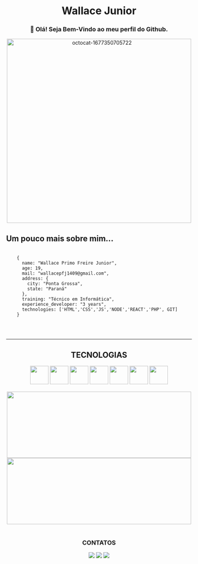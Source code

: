 <!--
**WallaceJunior14/WallaceJunior14** is a ✨ _special_ ✨ repository because its `README.md` (this file) appears on your GitHub profile.

Here are some ideas to get you started:

- 🔭 I’m currently working on ...
- 🌱 I’m currently learning ...
- 👯 I’m looking to collaborate on ...
- 🤔 I’m looking for help with ...
- 💬 Ask me about ...
- 📫 How to reach me: ...
- 😄 Pronouns: ...
- ⚡ Fun fact: ...
-->
<script src="https://unpkg.com/phosphor-icons"></script>

<!-- HEADER -->
<h1 align="center">Wallace Junior</h1>
<h3 align="center">👋 Olá! Seja Bem-Vindo ao meu perfil do Github.</h3>
<div align="center">
  <img src='https://i.postimg.cc/bYtmbbTp/octocat-1677350705722.png' border='0' alt='octocat-1677350705722' height="500" width="500"/>
</div>

<!-- sobre -->
<h2>Um pouco mais sobre mim...</h2>
<pre>
  <code>
    {
      name: "Wallace Primo Freire Junior",
      age: 19,  
      mail: "wallacepfj1409@gmail.com",
      address: {
        city: "Ponta Grossa",
        state: "Paraná"
      },
      training: "Técnico em Informática",
      experience_developer: "3 years",
      technologies: ['HTML','CSS','JS','NODE','REACT','PHP', GIT]
    }
  </code>
</pre>
<br><hr>

<!-- TECNOLOGIAS -->
<h2 align="center">TECNOLOGIAS</h2>
<div align="center">
  <img src="https://cdn.jsdelivr.net/gh/devicons/devicon/icons/html5/html5-plain-wordmark.svg" height="50" width="50"/>
  <img src="https://cdn.jsdelivr.net/gh/devicons/devicon/icons/css3/css3-original.svg" height="50" width="50"/>
  <img src="https://cdn.jsdelivr.net/gh/devicons/devicon/icons/javascript/javascript-plain.svg" height="50" width="50"/>
  <img src="https://cdn.jsdelivr.net/gh/devicons/devicon/icons/nodejs/nodejs-original.svg" height="50" width="50"/>
  <img src="https://cdn.jsdelivr.net/gh/devicons/devicon/icons/react/react-original.svg" height="50" width="50"/>
  <img src="https://cdn.jsdelivr.net/gh/devicons/devicon/icons/php/php-plain.svg" height="50" width="50"/>
  <img src="https://cdn.jsdelivr.net/gh/devicons/devicon/icons/git/git-original.svg" height="50" width="50"/>
</div>
<br>
<div align="center">
  <a href="https://github.com/WallaceJunior14">
    <img height="180" width="500" src="https://github-readme-stats.vercel.app/api/top-langs/?username=WallaceJunior14&layout=compact&langs_count=7&theme=dracula"/>
    <img height="180" width="500" src="https://github-readme-stats.vercel.app/api?username=WallaceJunior14&show_icons=true&theme=dracula&include_all_commits=true&count_private=true"/>
  </a>
</div>
<br>

<!-- Redes Sociais -->
<h3 align="center">CONTATOS</h3>
<div align="center">
  <a href="https://instagram.com/wallace.junior_/" target="_blank"><img src="https://img.shields.io/badge/-Instagram-%23E4405F?style=for-the-badge&logo=instagram&logoColor=white" target="_blank"></a>
  <a href = "mailto:wallacepfj1409@gmail.com"><img src="https://img.shields.io/badge/Gmail-D14836?style=for-the-badge&logo=gmail&logoColor=white" target="_blank"></a>
  <a href="https://www.linkedin.com/in/wallace-junior-87b7011aa/" target="_blank"><img src="https://img.shields.io/badge/-LinkedIn-%230077B5?style=for-the-badge&logo=linkedin&logoColor=white" target="_blank"></a>   

</div>

